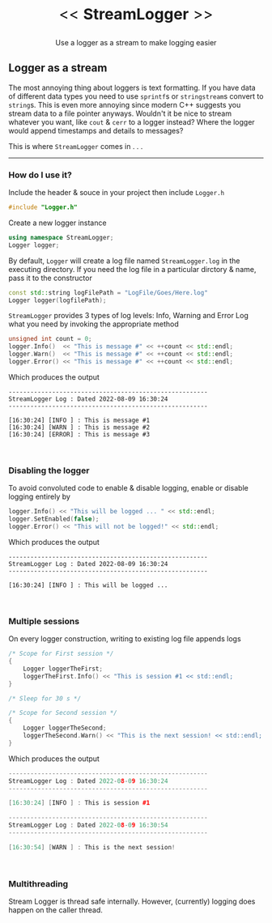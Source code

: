 <p align="center" style="font-size: 30px">
    << <strong>StreamLogger</strong> >>
</p>

<p align="center">
Use a logger as a stream to make logging easier
</p>


## Logger as a stream
The most annoying thing about loggers is text formatting. If you have data of different data types you need to use `sprintf`s or `stringstream`s convert to  `string`s.
This is even more annoying since modern C++ suggests you stream data to a file pointer anyways. 
Wouldn't it be nice to stream whatever you want, like `cout` & `cerr` to a logger instead? Where the logger would append timestamps and details to messages? 

This is where `StreamLogger` comes in . . .

***

### How do I use it?

Include the header & souce in your project then include `Logger.h`

```cpp
#include "Logger.h"
```

Create a new logger instance

```cpp
using namespace StreamLogger;
Logger logger;
```

By default, `Logger` will create a log file named `StreamLogger.log` in the executing directory. If you need the log file in a particular dirctory & name, pass it to the constructor

```cpp
const std::string logFilePath = "LogFile/Goes/Here.log"
Logger logger(logfilePath);
```

`StreamLogger` provides 3 types of log levels: Info, Warning and Error
Log what you need by invoking the appropriate method

```cpp
unsigned int count = 0;
logger.Info()  << "This is message #" << ++count << std::endl;
logger.Warn()  << "This is message #" << ++count << std::endl;
logger.Error() << "This is message #" << ++count << std::endl;
```

Which produces the output

```
-------------------------------------------------------
StreamLogger Log : Dated 2022-08-09 16:30:24
-------------------------------------------------------

[16:30:24] [INFO ] : This is message #1
[16:30:24] [WARN ] : This is message #2
[16:30:24] [ERROR] : This is message #3
```

</br>

### Disabling the logger

To avoid convoluted code to enable & disable logging, enable or disable logging entirely by

```cpp
logger.Info() << "This will be logged ... " << std::endl;
logger.SetEnabled(false);
logger.Error() << "This will not be logged!" << std::endl;
```

Which produces the output

```
-------------------------------------------------------
StreamLogger Log : Dated 2022-08-09 16:30:24
-------------------------------------------------------

[16:30:24] [INFO ] : This will be logged ... 
```

</br>

### Multiple sessions

On every logger construction, writing to existing log file appends logs

```cpp
/* Scope for First session */
{
    Logger loggerTheFirst;
    loggerTheFirst.Info() << "This is session #1 << std::endl;
}

/* Sleep for 30 s */

/* Scope for Second session */
{
    Logger loggerTheSecond;
    loggerTheSecond.Warn() << "This is the next session! << std::endl;
}
```

Which produces the output

```cpp
-------------------------------------------------------
StreamLogger Log : Dated 2022-08-09 16:30:24
-------------------------------------------------------

[16:30:24] [INFO ] : This is session #1

-------------------------------------------------------
StreamLogger Log : Dated 2022-08-09 16:30:54
-------------------------------------------------------

[16:30:54] [WARN ] : This is the next session! 
```

</br>

### Multithreading

Stream Logger is thread safe internally. However, (currently) logging does happen on the caller thread.
